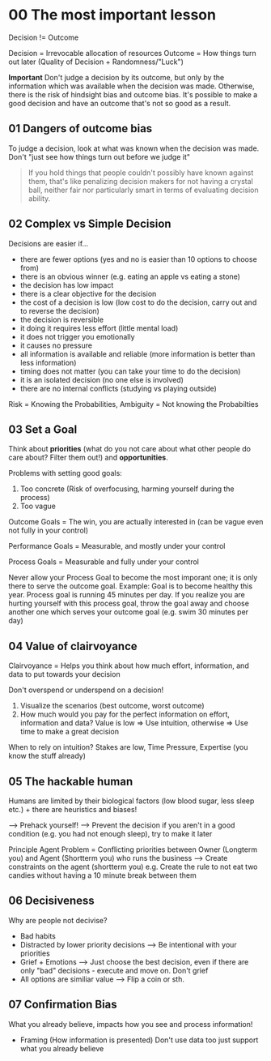 # 00 The most important lesson
Decision != Outcome

Decision = Irrevocable allocation of resources
Outcome = How things turn out later (Quality of Decision + Randomness/"Luck")

**Important** Don't judge a decision by its outcome, but only by the information which was available when the decision was made. Otherwise, there is the risk of hindsight bias and outcome bias.
It's possible to make a good decision and have an outcome that's not so good as a result.

## 01 Dangers of outcome bias

To judge a decision, look at what was known when the decision was made. Don't "just see how things turn out before we judge it"

 > If you hold things that people couldn't possibly have known against them, that's like penalizing decision makers for not having a crystal ball, neither fair nor particularly smart in terms of evaluating decision ability.

## 02 Complex vs Simple Decision 

Decisions are easier if...

 * there are fewer options (yes and no is easier than 10 options to choose from)
 * there is an obvious winner (e.g. eating an apple vs eating a stone)
 * the decision has low impact
 * there is a clear objective for the decision
 * the cost of a decision is low (low cost to do the decision, carry out and to reverse the decision)
 * the decision is reversible
 * it doing it requires less effort (little mental load)
 * it does not trigger you emotionally
 * it causes no pressure
 * all information is available and reliable (more information is better than less information)
 * timing does not matter (you can take your time to do the decision)
 * it is an isolated decision (no one else is involved)
 * there are no internal conflicts (studying vs playing outside)

Risk = Knowing the Probabilities, Ambiguity = Not knowing the Probabilties 

## 03 Set a Goal

Think about **priorities** (what do you not care about what other people do care about? Filter them out!) and **opportunities**.

Problems with setting good goals:
1. Too concrete (Risk of overfocusing, harming yourself during the process)
2. Too vague

Outcome Goals = The win, you are actually interested in (can be vague even not fully in your control)

Performance Goals = Measurable, and mostly under your control

Process Goals = Measurable and fully under your control

Never allow your Process Goal to become the most imporant one; it is only there to serve the outcome goal. Example: Goal is to become healthy this year. Process goal is running 45 minutes per day. If you realize you are hurting yourself with this process goal, throw the goal away and choose another one which serves your outcome goal (e.g. swim 30 minutes per day)

## 04 Value of clairvoyance

Clairvoyance = Helps you think about how much effort, information, and data to put towards your decision

Don't overspend or underspend on a decision!

1. Visualize the scenarios (best outcome, worst outcome)
2. How much would you pay for the perfect information on effort, information and data? Value is low => Use intuition, otherwise => Use time to make a great decision

When to rely on intuition? Stakes are low, Time Pressure, Expertise (you know the stuff already)

## 05 The hackable human

Humans are limited by their biological factors (low blood sugar, less sleep etc.) + there are heuristics and biases!

--> Prehack yourself!
--> Prevent the decision if you aren't in a good condition (e.g. you had not enough sleep), try to make it later

Principle Agent Problem = Conflicting priorities between Owner (Longterm you) and Agent (Shortterm you) who runs the business --> Create constraints on the agent (shortterm you)
e.g. Create the rule to not eat two candies without having a 10 minute break between them

## 06 Decisiveness
Why are people not decivise?
* Bad habits
* Distracted by lower priority decisions --> Be intentional with your priorities
* Grief + Emotions --> Just choose the best decision, even if there are only "bad" decisions - execute and move on. Don't grief
* All options are similiar value --> Flip a coin or sth.

## 07 Confirmation Bias
What you already believe, impacts how you see and process information!
+ Framing (How information is presented)
Don't use data too just support what you already believe




